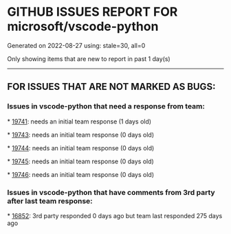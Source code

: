 
# GITHUB ISSUES REPORT FOR microsoft/vscode-python


Generated on 2022-08-27 using: stale=30, all=0


Only showing items that are new to report in past 1 day(s)


---

## FOR ISSUES THAT ARE NOT MARKED AS BUGS:


### Issues in vscode-python that need a response from team:


\* [19741](https://github.com/microsoft/vscode-python/issues/19741 "Extension issue"): needs an initial team response (1 days old)

\* [19743](https://github.com/microsoft/vscode-python/issues/19743 "Bug: SQLAlchemy intellisense does not autocomplete for ORM. For example &quot;db.Model.Integer&quot;"): needs an initial team response (0 days old)

\* [19744](https://github.com/microsoft/vscode-python/issues/19744 "vscode does not provide intellisense"): needs an initial team response (0 days old)

\* [19745](https://github.com/microsoft/vscode-python/issues/19745 "Tensorboard integration cannot see the needed packages in any conda env on a remote host"): needs an initial team response (0 days old)

\* [19746](https://github.com/microsoft/vscode-python/issues/19746 "Attach to local process not fully working for Python 3.10"): needs an initial team response (0 days old)

### Issues in vscode-python that have comments from 3rd party after last team response:


\* [16852](https://github.com/microsoft/vscode-python/issues/16852 "Support pytest plugins"): 3rd party responded 0 days ago but team last responded 275 days ago
